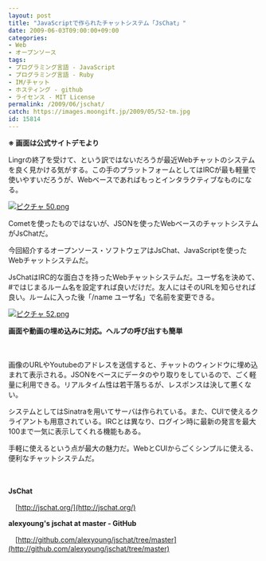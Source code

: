```yaml
---
layout: post
title: "JavaScriptで作られたチャットシステム「JsChat」"
date: 2009-06-03T09:00:00+09:00
categories:
- Web
- オープンソース
tags: 
- プログラミング言語 - JavaScript
- プログラミング言語 - Ruby
- IM/チャット
- ホスティング - github
- ライセンス - MIT License
permalink: /2009/06/jschat/
catch: https://images.moongift.jp/2009/05/52-tm.jpg
id: 15814
---
```

 **※ 画面は公式サイトデモより**

  

Lingrの終了を受けて、という訳ではないだろうが最近Webチャットのシステムを良く見かける気がする。この手のプラットフォームとしてはIRCが最も軽量で使いやすいだろうが、Webベースであればもっとインタラクティブなものになる。

  

[![ピクチャ 50.png](https://images.moongift.jp/2009/05/50-tm1.jpg)](https://images.moongift.jp/2009/05/501.png)

  

Cometを使ったものではないが、JSONを使ったWebベースのチャットシステムがJsChatだ。

  

今回紹介するオープンソース・ソフトウェアはJsChat、JavaScriptを使ったWebチャットシステムだ。

  
<!--more-->

JsChatはIRC的な面白さを持ったWebチャットシステムだ。ユーザ名を決めて、#ではじまるルーム名を設定すれば良いだけだ。友人にはそのURLを知らせれば良い。ルームに入った後「/name ユーザ名」で名前を変更できる。

  

[![ピクチャ 52.png](https://images.moongift.jp/2009/05/52-tm.jpg)](https://images.moongift.jp/2009/05/521.png)  
  
**画面や動画の埋め込みに対応。ヘルプの呼び出すも簡単**

  

　

  

画像のURLやYoutubeのアドレスを送信すると、チャットのウィンドウに埋め込まれて表示される。JSONをベースにデータのやり取りをしているので、ごく軽量に利用できる。リアルタイム性は若干落ちるが、レスポンスは決して悪くない。

  

システムとしてはSinatraを用いてサーバは作られている。また、CUIで使えるクライアントも用意されている。IRCとは異なり、ログイン時に最新の発言を最大100まで一気に表示してくれる機能もある。

  

手軽に使えるという点が最大の魅力だ。WebとCUIからごくシンプルに使える、便利なチャットシステムだ。

  

　

  

**JsChat**  
  
　[http://jschat.org/](http://jschat.org/)

  

**alexyoung's jschat at master - GitHub**  
  
　[http://github.com/alexyoung/jschat/tree/master](http://github.com/alexyoung/jschat/tree/master)

  
